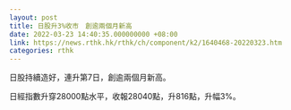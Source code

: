 ```yaml
---
layout: post
title: 日股升3%收市　創逾兩個月新高
date: 2022-03-23 14:40:35.000000000 +08:00
link: https://news.rthk.hk/rthk/ch/component/k2/1640468-20220323.htm
categories: rthk
---
```


日股持續造好，連升第7日，創逾兩個月新高。

日經指數升穿28000點水平，收報28040點，升816點，升幅3%。
